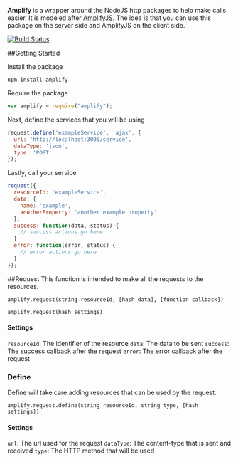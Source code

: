 **Amplify** is a wrapper around the NodeJS http packages to help make calls easier.  It is modeled after [AmplifyJS](http://amplifyjs.com/).  The idea is that you can use this package on the server side and AmplifyJS on the client side.

[![Build Status](https://travis-ci.org/chafnan/amplify.png?branch=master)](https://travis-ci.org/chafnan/amplify)

##Getting Started

Install the package
```
npm install amplify
```

Require the package
```javascript
var amplify = require("amplify");
```

Next, define the services that you will be using
```javascript
request.define('exampleService', 'ajax', {
  url: 'http://localhost:3000/service',
  dataType: 'json',
  type: 'POST'
});
```

Lastly, call your service
```javascript
request({
  resourceId: 'exampleService',
  data: {
    name: 'example',
    anotherProperty: 'another example property'
  },
  success: function(data, status) {
    // success actions go here
  }
  error: function(error, status) {
    // error actions go here
  }
});
```

##Request
This function is intended to make all the requests to the resources.

```
amplify.request(string resourceId, [hash data], [function callback])

amplify.request(hash settings)
```
#### Settings
`resourceId`: The identifier of the resource
`data`: The data to be sent
`success`: The success callback after the request
`error`: The error callback after the request

### Define
Define will take care adding resources that can be used by the request.

```
amplify.request.define(string resourceId, string type, [hash settings])
```
#### Settings
`url`: The url used for the request
`dataType`: The content-type that is sent and received
`type`: The HTTP method that will be used